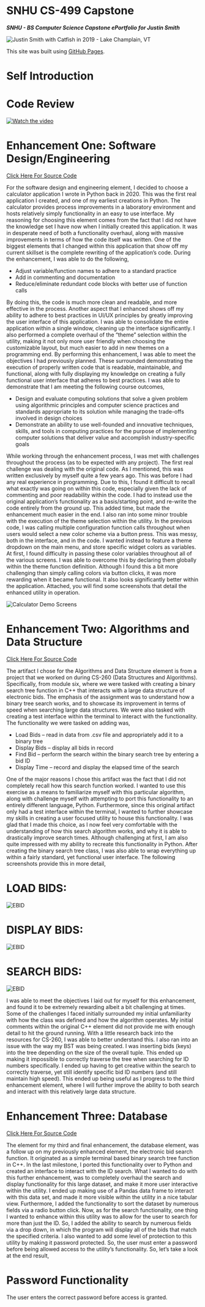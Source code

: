 # SNHU CS-499 Capstone
***SNHU - BS Computer Science Capstone ePortfolio for Justin Smith***

![Justin Smith with Catfish in 2019 - Lake Champlain, VT](./Pictures/catfish.jpg)

This site was built using [GitHub Pages](https://pages.github.com/).

# Self Introduction



# Code Review
[![Watch the video](https://img.youtube.com/vi/5JeJtqMttag/0.jpg)](https://www.youtube.com/watch?v=5JeJtqMttag)

# Enhancement One: Software Design/Engineering
[Click Here For Source Code](https://github.com/JurassicJaws1989/SNHU_CS499_Capstone/tree/main/Software_Engineering_and_Design)

For the software design and engineering element, I decided to choose a calculator application I wrote in Python back in 2020. This was the first real application I created, and one of my earliest creations in Python. The calculator provides process improvements in a laboratory environment and hosts relatively simply functionality in an easy to use interface. 
My reasoning for choosing this element comes from the fact that I did not have the knowledge set I have now when I initially created this application. It was in desperate need of both a functionality overhaul, along with massive improvements in terms of how the code itself was written. One of the biggest elements that I changed within this application that show off my current skillset is the complete rewriting of the application’s code. During the enhancement, I was able to do the following,
*	Adjust variable/function names to adhere to a standard practice
*	Add in commenting and documentation
*	Reduce/eliminate redundant code blocks with better use of function calls

By doing this, the code is much more clean and readable, and more effective in the process. 
Another aspect that I enhanced shows off my ability to adhere to best practices in UI/UX principles by greatly improving the user interface of this application. I was able to consolidate the entire application within a single window, cleaning up the interface significantly. I also performed a complete overhaul of the “theme” selection within the utility, making it not only more user friendly when choosing the customizable layout, but much easier to add in new themes on a programming end. 
By performing this enhancement, I was able to meet the objectives I had previously planned. These surrounded demonstrating the execution of properly written code that is readable, maintainable, and functional, along with fully displaying my knowledge on creating a fully functional user interface that adheres to best practices. I was able to demonstrate that I am meeting the following course outcomes,

* Design and evaluate computing solutions that solve a given problem using algorithmic principles and computer science practices and standards appropriate to its solution while managing the trade-offs involved in design choices
* Demonstrate an ability to use well-founded and innovative techniques, skills, and tools in computing practices for the purpose of implementing computer solutions that deliver value and accomplish industry-specific goals
  
While working through the enhancement process, I was met with challenges throughout the process (as to be expected with any project). The first real challenge was dealing with the original code. As I mentioned, this was written exclusively by myself quite a few years ago. This was before I had any real experience in programming. Due to this, I found it difficult to recall what exactly was going on within this code, especially given the lack of commenting and poor readability within the code. I had to instead use the original application’s functionality as a basis/starting point, and re-write the code entirely from the ground up. This added time, but made the enhancement much easier in the end. 
I also ran into some minor trouble with the execution of the theme selection within the utility. In the previous code, I was calling multiple configuration function calls throughout when users would select a new color scheme via a button press. This was messy, both in the interface, and in the code. I wanted instead to feature a theme dropdown on the main menu, and store specific widget colors as variables. At first, I found difficulty in passing these color variables throughout all of the various screens. I was able to overcome this by declaring them globally within the theme function definition. Although I found this a bit more challenging than simply calling colors via button clicks, it was more rewarding when it became functional. It also looks significantly better within the application. 
Attached, you will find some screenshots that detail the enhanced utility in operation. 

![Calculator Demo Screens](./Pictures/Calc_Demo.JPG)

# Enhancement Two: Algorithms and Data Structure
[Click Here For Source Code](https://github.com/JurassicJaws1989/SNHU_CS499_Capstone/tree/main/Algorithms_and_Data_Structures)

The artifact I chose for the Algorithms and Data Structure element is from a project that we worked on during CS-260 (Data Structures and Algorithms). Specifically, from module six, where we were tasked with creating a binary search tree function in C++ that interacts with a large data structure of electronic bids. The emphasis of the assignment was to understand how a binary tree search works, and to showcase its improvement in terms of speed when searching large data structures. We were also tasked with creating a test interface within the terminal to interact with the functionality. The functionality we were tasked on adding was,
*	Load Bids – read in data from .csv file and appropriately add it to a binary tree
*	Display Bids – display all bids in record
*	Find Bid – perform the search within the binary search tree by entering a bid ID
*	Display Time – record and display the elapsed time of the search

One of the major reasons I chose this artifact was the fact that I did not completely recall how this search function worked. I wanted to use this exercise as a means to familiarize myself with this particular algorithm, along with challenge myself with attempting to port this functionality to an entirely different language, Python. Furthermore, since this original artifact only had a test interface within the terminal, I wanted to further showcase my skills in creating a user focused utility to house this functionality. I was glad that I made this choice, as I now feel very comfortable with the understanding of how this search algorithm works, and why it is able to drastically improve search times. Although challenging at first, I am also quite impressed with my ability to recreate this functionality in Python.
After creating the binary search tree class, I was also able to wrap everything up within a fairly standard, yet functional user interface. The following screenshots provide this in more detail,

# LOAD BIDS:
![EBID](./Pictures/Load_Bids.png)

# DISPLAY BIDS:
![EBID](./Pictures/Display_Bids.png)

# SEARCH BIDS:
![EBID](./Pictures/Search_Bids.png)

I was able to meet the objectives I laid out for myself for this enhancement, and found it to be extremely rewarding albeit a bit challenging at times. Some of the challenges I faced initially surrounded my initial unfamiliarity with how the class was defined and how the algorithm operates. My initial comments within the original C++ element did not provide me with enough detail to hit the ground running. With a little research back into the resources for CS-260, I was able to better understand this. I also ran into an issue with the way my BST was being created. I was inserting bids (keys) into the tree depending on the size of the overall tuple. This ended up making it impossible to correctly traverse the tree when searching for ID numbers specifically. I ended up having to get creative within the search to correctly traverse, yet still identify specific bid ID numbers (and still maintain high speed). This ended up being useful as I progress to the third enhancement element, where I will further improve the ability to both search and interact with this relatively large data structure. 

# Enhancement Three: Database
[Click Here For Source Code](https://github.com/JurassicJaws1989/SNHU_CS499_Capstone/tree/main/Database)

The element for my third and final enhancement, the database element, was a follow up on my previously enhanced element, the electronic bid search function. It originated as a simple terminal based binary search tree function in C++. In the last milestone, I ported this functionality over to Python and created an interface to interact with the ID search.
What I wanted to do with this further enhancement, was to completely overhaul the search and display functionality for this large dataset, and make it more user interactive within the utility. I ended up making use of a Pandas data frame to interact with this data set, and made it more visible within the utility in a nice tabular view. Furthermore, I added the functionality to sort the dataset by numerous fields via a radio button click. Now, as for the search functionality, one thing I wanted to enhance within this utility was to allow for the user to search for more than just the ID. So, I added the ability to search by numerous fields via a drop down, in which the program will display all of the bids that match the specified criteria. 
I also wanted to add some level of protection to this utility by making it password protected. So, the user must enter a password before being allowed access to the utility’s functionality. So, let’s take a look at the end result,
# Password Functionality
The user enters the correct password before access is granted.


